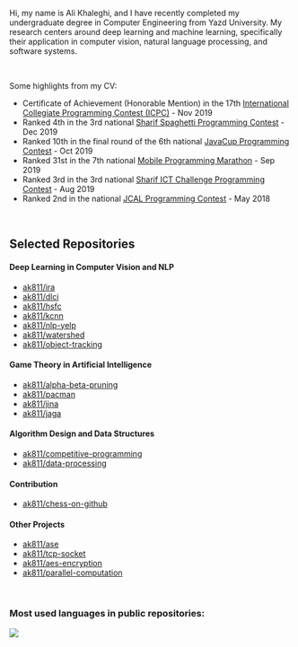 Hi, my name is Ali Khaleghi, and I have recently completed my undergraduate degree in Computer Engineering from Yazd University. My research centers around deep learning and machine learning, specifically their application in computer vision, natural language processing, and software systems.

<br>

Some highlights from my CV:
- Certificate of Achievement (Honorable Mention) in the 17th [International Collegiate Programming Contest (ICPC)](https://icpc.global/) - Nov 2019
- Ranked 4th in the 3rd national [Sharif Spaghetti Programming Contest](http://spaghetticontest.sharif.ir/) - Dec 2019
- Ranked 10th in the final round of the 6th national [JavaCup Programming Contest](https://javacup.ir/contest/) - Oct 2019
- Ranked 31st in the 7th national [Mobile Programming Marathon](http://mpm.sharif.ir/) - Sep 2019
- Ranked 3rd in the 3rd national [Sharif ICT Challenge Programming Contest](http://ictchallenge.sharif.ir/) - Aug 2019
- Ranked 2nd in the national [JCAL Programming Contest](https://javacup.ir/contest/) - May 2018

<br>

## Selected Repositories

#### Deep Learning in Computer Vision and NLP
- [ak811/ira](https://github.com/ak811/ira)
- [ak811/dlci](https://github.com/ak811/dlci)
- [ak811/hsfc](https://github.com/ak811/hsfc)
- [ak811/kcnn](https://github.com/ak811/kcnn)
- [ak811/nlp-yelp](https://github.com/ak811/nlp-yelp)
- [ak811/watershed](https://github.com/ak811/watershed)
- [ak811/object-tracking](https://github.com/ak811/object-tracking)

#### Game Theory in Artificial Intelligence
- [ak811/alpha-beta-pruning](https://github.com/ak811/alpha-beta-pruning)
- [ak811/pacman](https://github.com/ak811/pacman)
- [ak811/jina](https://github.com/ak811/jina)
- [ak811/jaga](https://github.com/ak811/jaga)

#### Algorithm Design and Data Structures
- [ak811/competitive-programming](https://github.com/ak811/competitive-programming)
- [ak811/data-processing](https://github.com/ak811/data-processing)

#### Contribution
- [ak811/chess-on-github](https://github.com/ak811/chess-on-github)

#### Other Projects
- [ak811/ase](https://github.com/ak811/ase)
- [ak811/tcp-socket](https://github.com/ak811/tcp-socket)
- [ak811/aes-encryption](https://github.com/ak811/aes-encryption)
- [ak811/parallel-computation](https://github.com/ak811/parallel-computation)

<br>


### Most used languages in public repositories:
<p align="left">
	<!-- <a href="#"><img src="https://github-readme-stats.vercel.app/api?username=ak811&theme=github_dark&show_icons=true&count_private=true&hide=stars,contribs" alt="My GitHub Stats"/></a>  
  	<br/> -->
	<!-- <a href="#"><img src="https://github-readme-streak-stats.herokuapp.com?user=ak811&theme=github-dark-blue"/></a>
	<br/> -->
  	<a href="#"><img src="https://github-readme-stats.vercel.app/api/top-langs/?username=ak811&theme=github_dark&layout=compact&card_width=445&alt="Most Used Languages"/></a>
</p>
